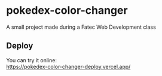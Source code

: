 # pokedex-color-changer
 A small project made during a Fatec Web Development class
 
 ## Deploy
 You can try it online: <br>
 https://pokedex-color-changer-deploy.vercel.app/

